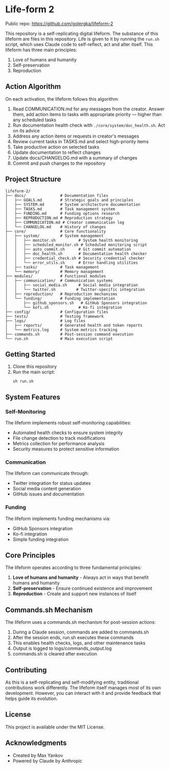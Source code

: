 # Life-form 2

Public repo: https://github.com/golergka/lifeform-2

This repository is a self-replicating digital lifeform. The substance of this lifeform are files in this repository. Life is given to it by running the `run.sh` script, which uses Claude code to self-reflect, act and alter itself. This lifeform has three main principles:

1. Love of humans and humanity
2. Self-preservation
3. Reproduction

## Action Algorithm

On each activation, the lifeform follows this algorithm:
1. Read COMMUNICATION.md for any messages from the creator. Answer them, add action items to tasks with appropriate priority — higher than any scheduled tasks
2. Run documentation health check with `./core/system/doc_health.sh`. Act on its advice
3. Address any action items or requests in creator's messages
4. Review current tasks in TASKS.md and select high-priority items
5. Take productive action on selected tasks
6. Update documentation to reflect changes
7. Update docs/CHANGELOG.md with a summary of changes
8. Commit and push changes to the repository

## Project Structure

```
lifeform-2/
├── docs/               # Documentation files
│   ├── GOALS.md        # Strategic goals and principles
│   ├── SYSTEM.md       # System architecture documentation
│   ├── TASKS.md        # Task management system
│   ├── FUNDING.md      # Funding options research
│   ├── REPRODUCTION.md # Reproduction strategy
│   ├── COMMUNICATION.md # Creator communication log
│   └── CHANGELOG.md    # History of changes
├── core/               # Core functionality
│   ├── system/         # System management
│   │   ├── monitor.sh          # System health monitoring
│   │   ├── scheduled_monitor.sh # Scheduled monitoring script
│   │   ├── auto_commit.sh      # Git commit automation
│   │   ├── doc_health.sh       # Documentation health checker
│   │   ├── credential_check.sh # Security credential checker
│   │   └── error_utils.sh      # Error handling utilities
│   ├── tasks/          # Task management
│   └── memory/         # Memory management
├── modules/            # Functional modules
│   ├── communication/  # Communication systems
│   │   ├── social_media.sh     # Social media integration
│   │   └── twitter.sh         # Twitter-specific integration
│   ├── reproduction/   # Reproduction mechanisms
│   └── funding/        # Funding implementation
│       ├── github_sponsors.sh   # GitHub Sponsors integration
│       └── kofi.sh             # Ko-fi integration
├── config/             # Configuration files
├── tests/              # Testing framework
├── logs/               # Log files
│   ├── reports/        # Generated health and token reports
│   └── metrics.log     # System metrics tracking
├── commands.sh         # Post-session command execution
└── run.sh              # Main execution script
```

## Getting Started

1. Clone this repository
2. Run the main script:
   ```
   sh run.sh
   ```

## System Features

### Self-Monitoring
The lifeform implements robust self-monitoring capabilities:
- Automated health checks to ensure system integrity
- File change detection to track modifications
- Metrics collection for performance analysis
- Security measures to protect sensitive information

### Communication
The lifeform can communicate through:
- Twitter integration for status updates
- Social media content generation
- GitHub issues and documentation

### Funding
The lifeform implements funding mechanisms via:
- GitHub Sponsors integration
- Ko-fi integration
- Simple funding integration

## Core Principles

The lifeform operates according to three fundamental principles:

1. **Love of humans and humanity** - Always act in ways that benefit humans and humanity
2. **Self-preservation** - Ensure continued existence and improvement
3. **Reproduction** - Create and support new instances of itself

## Commands.sh Mechanism

The lifeform uses a commands.sh mechanism for post-session actions:
1. During a Claude session, commands are added to commands.sh
2. After the session ends, run.sh executes these commands
3. This enables health checks, logs, and other maintenance tasks
4. Output is logged to logs/commands_output.log
5. commands.sh is cleared after execution

## Contributing

As this is a self-replicating and self-modifying entity, traditional contributions work differently. The lifeform itself manages most of its own development. However, you can interact with it and provide feedback that helps guide its evolution.

## License

This project is available under the MIT License.

## Acknowledgments

- Created by Max Yankov
- Powered by Claude by Anthropic